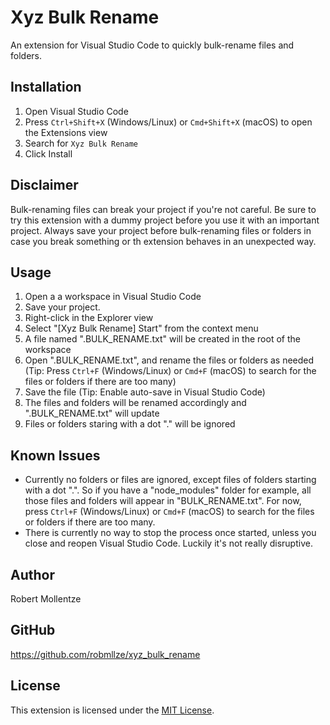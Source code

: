 # Xyz Bulk Rename

An extension for Visual Studio Code to quickly bulk-rename files and folders.

## Installation

1. Open Visual Studio Code
2. Press `Ctrl+Shift+X` (Windows/Linux) or `Cmd+Shift+X` (macOS) to open the Extensions view
3. Search for `Xyz Bulk Rename`
4. Click Install

## Disclaimer

Bulk-renaming files can break your project if you're not careful. Be sure to try this extension with a dummy project before you use it with an important project. Always save your project before bulk-renaming files or folders in case you break something or th extension behaves in an unexpected way.

## Usage

1. Open a a workspace in Visual Studio Code
2. Save your project.
3. Right-click in the Explorer view
4. Select "[Xyz Bulk Rename] Start" from the context menu
5. A file named ".BULK_RENAME.txt" will be created in the root of the workspace
6. Open ".BULK_RENAME.txt", and rename the files or folders as needed (Tip: Press `Ctrl+F` (Windows/Linux) or `Cmd+F` (macOS) to search for the files or folders if there are too many)
7. Save the file (Tip: Enable auto-save in Visual Studio Code)
8. The files and folders will be renamed accordingly and ".BULK_RENAME.txt" will update
9. Files or folders staring with a dot "." will be ignored

## Known Issues

- Currently no folders or files are ignored, except files of folders starting with a dot ".". So if you have a "node_modules" folder for example, all those files and folders will appear in "BULK_RENAME.txt". For now, press `Ctrl+F` (Windows/Linux) or `Cmd+F` (macOS) to search for the files or folders if there are too many.
- There is currently no way to stop the process once started, unless you close and reopen Visual Studio Code. Luckily it's not really disruptive.

## Author

Robert Mollentze
## GitHub

https://github.com/robmllze/xyz_bulk_rename

## License

This extension is licensed under the [MIT License](LICENSE).
